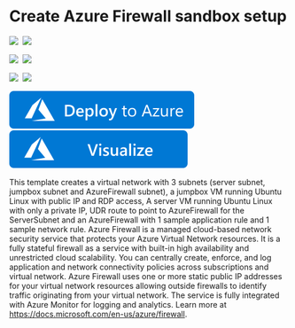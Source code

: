 # Create Azure Firewall sandbox setup

<IMG SRC="https://azurequickstartsservice.blob.core.windows.net/badges/101-azurefirewall-sandbox-linux/PublicLastTestDate.svg" />&nbsp;
<IMG SRC="https://azurequickstartsservice.blob.core.windows.net/badges/101-azurefirewall-sandbox-linux/PublicDeployment.svg" />&nbsp;

<IMG SRC="https://azurequickstartsservice.blob.core.windows.net/badges/101-azurefirewall-sandbox-linux/FairfaxLastTestDate.svg" />&nbsp;
<IMG SRC="https://azurequickstartsservice.blob.core.windows.net/badges/101-azurefirewall-sandbox-linux/FairfaxDeployment.svg" />&nbsp;

<IMG SRC="https://azurequickstartsservice.blob.core.windows.net/badges/101-azurefirewall-sandbox-linux/BestPracticeResult.svg" />&nbsp;
<IMG SRC="https://azurequickstartsservice.blob.core.windows.net/badges/101-azurefirewall-sandbox-linux/CredScanResult.svg" />&nbsp;

<a href="https://portal.azure.com/#create/Microsoft.Template/uri/https%3A%2F%2Fraw.githubusercontent.com%2FAzure%2Fazure-quickstart-templates%2Fmaster%2F101-azurefirewall-sandbox-linux%2Fazuredeploy.json" target="_blank">
<img src="https://raw.githubusercontent.com/Azure/azure-quickstart-templates/master/1-CONTRIBUTION-GUIDE/images/deploytoazure.svg?sanitize=true" />
</a>
<a href="http://armviz.io/#/?load=https%3A%2F%2Fraw.githubusercontent.com%2FAzure%2Fazure-quickstart-templates%2Fmaster%2F101-azurefirewall-sandbox-linux%2Fazuredeploy.json" target="_blank">
<img src="https://raw.githubusercontent.com/Azure/azure-quickstart-templates/master/1-CONTRIBUTION-GUIDE/images/visualizebutton.svg?sanitize=true" />
</a>

This template creates a virtual network with 3 subnets (server subnet, jumpbox subnet and AzureFirewall subnet), a jumpbox VM running Ubuntu Linux with public IP and RDP access,
A server VM running Ubuntu Linux with only a private IP, UDR route to point to AzureFirewall for the ServerSubnet and an AzureFirewall with 1 sample application rule and 1 sample network rule.
Azure Firewall is a managed cloud-based network security service that protects your Azure Virtual Network resources.
It is a fully stateful firewall as a service with built-in high availability and unrestricted cloud scalability.
You can centrally create, enforce, and log application and network connectivity policies across subscriptions and virtual network.
Azure Firewall uses one or more static public IP addresses for your virtual network resources allowing outside firewalls to identify traffic originating from your virtual network.
The service is fully integrated with Azure Monitor for logging and analytics. Learn more at https://docs.microsoft.com/en-us/azure/firewall.
